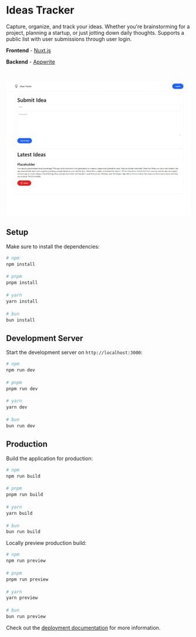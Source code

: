 # Ideas Tracker
Capture, organize, and track your ideas. Whether you're brainstorming for a project, planning a startup, or just jotting down daily thoughts. Supports a public list with user submissions through user login.

**Frontend** - [Nuxt.js](https://nuxt.com/)

**Backend** - [Appwrite](https://appwrite.io/)

<br>

![cover](cover.jpeg)

## Setup

Make sure to install the dependencies:

```bash
# npm
npm install

# pnpm
pnpm install

# yarn
yarn install

# bun
bun install
```

## Development Server

Start the development server on `http://localhost:3000`:

```bash
# npm
npm run dev

# pnpm
pnpm run dev

# yarn
yarn dev

# bun
bun run dev
```

## Production

Build the application for production:

```bash
# npm
npm run build

# pnpm
pnpm run build

# yarn
yarn build

# bun
bun run build
```

Locally preview production build:

```bash
# npm
npm run preview

# pnpm
pnpm run preview

# yarn
yarn preview

# bun
bun run preview
```

Check out the [deployment documentation](https://nuxt.com/docs/getting-started/deployment) for more information.
